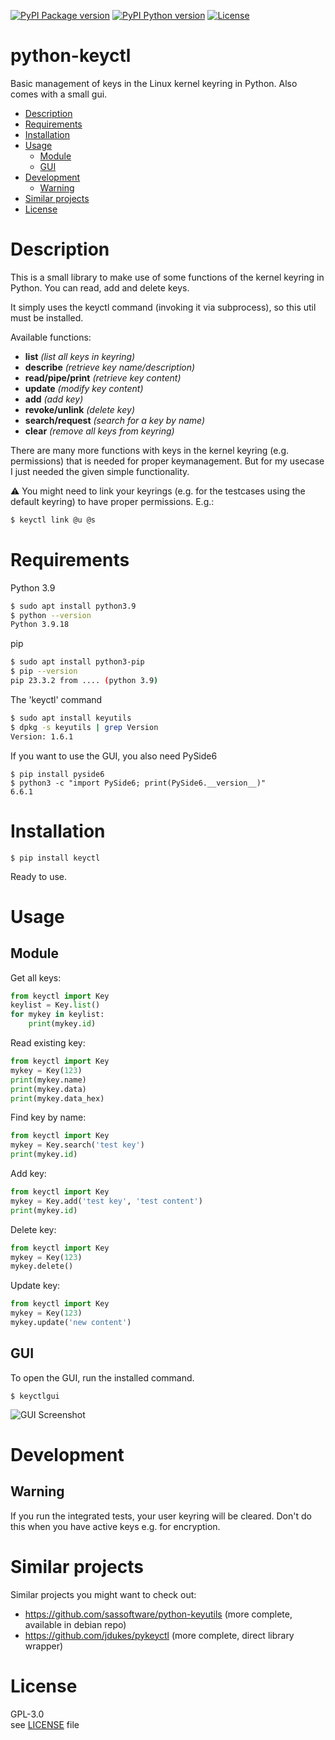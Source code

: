 [//]: # (-*- coding: utf-8 -*-)

[![PyPI Package version](https://img.shields.io/pypi/v/keyctl.svg)](https://pypi.python.org/pypi/keyctl)
[![PyPI Python version](https://img.shields.io/pypi/pyversions/keyctl.svg)](https://pypi.python.org/pypi/keyctl)
[![License](https://img.shields.io/github/license/tuxberlin/python-keyctl.svg)](https://raw.githubusercontent.com/tuxberlin/python-keyctl/master/LICENSE)


<h1>python-keyctl</h1>

Basic management of keys in the Linux kernel keyring in Python. Also comes with a small gui.

* [Description](#description)
* [Requirements](#requirements)
* [Installation](#installation)
* [Usage](#usage)
  * [Module](#module)
  * [GUI](#gui)
* [Development](#development)
  * [Warning](#warning)
* [Similar projects](#similar-projects)
* [License](#license)



# Description

This is a small library to make use of some functions of the kernel keyring in Python.
You can read, add and delete keys.

It simply uses the keyctl command (invoking it via subprocess), so this util must be installed.

Available functions:

 * **list** *(list all keys in keyring)*
 * **describe** *(retrieve key name/description)*
 * **read/pipe/print** *(retrieve key content)*
 * **update** *(modify key content)*
 * **add** *(add key)*
 * **revoke/unlink** *(delete key)*
 * **search/request** *(search for a key by name)*
 * **clear** *(remove all keys from keyring)*

There are many more functions with keys in the kernel keyring (e.g. permissions)
that is needed for proper keymanagement. But for my usecase I just needed the
given simple functionality.

:warning: You might need to link your keyrings (e.g. for the testcases using the default keyring)
to have proper permissions.
E.g.:
```sh
$ keyctl link @u @s
```


# Requirements

Python 3.9
```sh
$ sudo apt install python3.9
$ python --version
Python 3.9.18
```

pip
```sh
$ sudo apt install python3-pip
$ pip --version
pip 23.3.2 from .... (python 3.9)
```

The 'keyctl' command
```sh
$ sudo apt install keyutils
$ dpkg -s keyutils | grep Version
Version: 1.6.1
```

If you want to use the GUI, you also need PySide6
```
$ pip install pyside6
$ python3 -c "import PySide6; print(PySide6.__version__)"
6.6.1
```



# Installation

```
$ pip install keyctl
```

Ready to use.



# Usage

## Module
Get all keys:
```python
from keyctl import Key
keylist = Key.list()
for mykey in keylist:
    print(mykey.id)
```

Read existing key:
```python
from keyctl import Key
mykey = Key(123)
print(mykey.name)
print(mykey.data)
print(mykey.data_hex)
```

Find key by name:
```python
from keyctl import Key
mykey = Key.search('test key')
print(mykey.id)
```

Add key:
```python
from keyctl import Key
mykey = Key.add('test key', 'test content')
print(mykey.id)
```

Delete key:
```python
from keyctl import Key
mykey = Key(123)
mykey.delete()
```

Update key:
```python
from keyctl import Key
mykey = Key(123)
mykey.update('new content')
```


## GUI
To open the GUI, run the installed command.
```
$ keyctlgui
```

![GUI Screenshot](https://github.com/tuxberlin/python-keyctl/wiki/images/screenshot.jpg)



# Development

## Warning

If you run the integrated tests, your user keyring will be cleared.
Don't do this when you have active keys e.g. for encryption.



# Similar projects

Similar projects you might want to check out:

 * https://github.com/sassoftware/python-keyutils (more complete, available in debian repo)
 * https://github.com/jdukes/pykeyctl (more complete, direct library wrapper)



# License

GPL-3.0  
see [LICENSE](https://raw.githubusercontent.com/tuxberlin/python-keyctl/master/LICENSE) file
